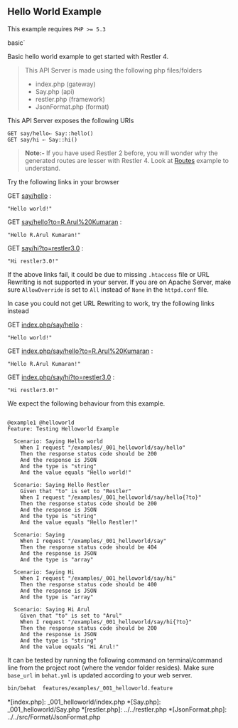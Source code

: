 ## Hello World Example 

 This example requires `PHP >= 5.3` 

<tag>basic`


Basic hello world example to get started with Restler 4.

> This API Server is made using the following php files/folders
> 
> * index.php      (gateway)
> * Say.php      (api)
> * restler.php      (framework)
> * JsonFormat.php      (format)

This API Server exposes the following URIs

    GET say/hello⇠ Say::hello()
    GET say/hi ⇠ Say::hi()


> **Note:-** If you have used Restler 2 before, you will wonder why
 the generated routes are lesser with Restler 4.
 Look at [Routes](../_006_routing/readme.html) example to understand.



Try the following links in your browser

GET [say/hello](say/hello)
:    
~~~~~~~~~~~~~~~~~~~~~~~~~~~~~~~~
"Hello world!"
~~~~~~~~~~~~~~~~~~~~~~~~~~~~~~~~

GET [say/hello?to=R.Arul%20Kumaran](say/hello?to=R.Arul%20Kumaran)
:    
~~~~~~~~~~~~~~~~~~~~~~~~~~~~~~~~
"Hello R.Arul Kumaran!"
~~~~~~~~~~~~~~~~~~~~~~~~~~~~~~~~

GET [say/hi?to=restler3.0](say/hi?to=restler3.0)
:    
~~~~~~~~~~~~~~~~~~~~~~~~~~~~~~~~
"Hi restler3.0!"
~~~~~~~~~~~~~~~~~~~~~~~~~~~~~~~~


If the above links fail, it could be due to missing `.htaccess` file or URL
Rewriting is not supported in your server. If you are on Apache Server, make sure
`AllowOverride` is set to `All` instead of `None` in the `httpd.conf` file.

In case you could not get URL Rewriting to work, try the following links instead

GET [index.php/say/hello](index.php/say/hello)
:    
~~~~~~~~~~~~~~~~~~~~~~~~~~~~~~~~
"Hello world!"
~~~~~~~~~~~~~~~~~~~~~~~~~~~~~~~~

GET [index.php/say/hello?to=R.Arul%20Kumaran](index.php/say/hello?to=R.Arul%20Kumaran)
:    
~~~~~~~~~~~~~~~~~~~~~~~~~~~~~~~~
"Hello R.Arul Kumaran!"
~~~~~~~~~~~~~~~~~~~~~~~~~~~~~~~~

GET [index.php/say/hi?to=restler3.0](index.php/say/hi?to=restler3.0)
:    
~~~~~~~~~~~~~~~~~~~~~~~~~~~~~~~~
"Hi restler3.0!"
~~~~~~~~~~~~~~~~~~~~~~~~~~~~~~~~




We expect the following behaviour from this example.

```gherkin

@example1 @helloworld
Feature: Testing Helloworld Example

  Scenario: Saying Hello world
    When I request "/examples/_001_helloworld/say/hello"
    Then the response status code should be 200
    And the response is JSON
    And the type is "string"
    And the value equals "Hello world!"

  Scenario: Saying Hello Restler
    Given that "to" is set to "Restler"
    When I request "/examples/_001_helloworld/say/hello{?to}"
    Then the response status code should be 200
    And the response is JSON
    And the type is "string"
    And the value equals "Hello Restler!"

  Scenario: Saying
    When I request "/examples/_001_helloworld/say"
    Then the response status code should be 404
    And the response is JSON
    And the type is "array"

  Scenario: Saying Hi
    When I request "/examples/_001_helloworld/say/hi"
    Then the response status code should be 400
    And the response is JSON
    And the type is "array"

  Scenario: Saying Hi Arul
    Given that "to" is set to "Arul"
    When I request "/examples/_001_helloworld/say/hi{?to}"
    Then the response status code should be 200
    And the response is JSON
    And the type is "string"
    And the value equals "Hi Arul!"
```

It can be tested by running the following command on terminal/command line
from the project root (where the vendor folder resides). Make sure `base_url`
in `behat.yml` is updated according to your web server.

```bash
bin/behat  features/examples/_001_helloworld.feature
```



*[index.php]: _001_helloworld/index.php
*[Say.php]: _001_helloworld/Say.php
*[restler.php]: ../../restler.php
*[JsonFormat.php]: ../../src/Format/JsonFormat.php

